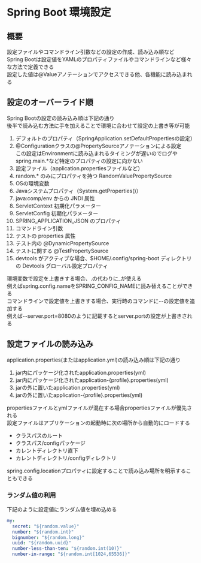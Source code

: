 # Spring Boot 環境設定

## 概要

設定ファイルやコマンドライン引数などの設定の作成、読み込み順など  
Spring Bootは設定値をYAMLのプロパティファイルやコマンドラインなど様々な方法で定義できる  
設定した値は@Valueアノテーションでアクセスできる他、各機能に読み込まれる  

## 設定のオーバーライド順

Spring Bootの設定の読み込み順は下記の通り  
後半で読み込む方法に手を加えることで環境に合わせて設定の上書き等が可能  

1. デフォルトのプロパティ（SpringApplication.setDefaultPropertiesの設定）
2. @Configurationクラスの@PropertySourceアノテーションによる設定  
この設定はEnvironmentに読み込まれるタイミングが遅いのでログやspring.main.*など特定のプロパティの設定に向かない
3. 設定ファイル（application.propertiesファイルなど）
4. random.* のみにプロパティを持つ RandomValuePropertySource
5. OSの環境変数
6. Javaシステムプロパティ（System.getProperties()）
7. java:comp/env からの JNDI 属性
8. ServletContext 初期化パラメーター
9. ServletConfig 初期化パラメーター
10. SPRING_APPLICATION_JSON のプロパティ
11. コマンドライン引数
12. テストの properties 属性
13. テスト内の @DynamicPropertySource
14. テストに関する @TestPropertySource
15. devtools がアクティブな場合、$HOME/.config/spring-boot ディレクトリの Devtools グローバル設定プロパティ

環境変数で設定を上書きする場合、.の代わりに_が使える  
例えばspring.config.nameをSPRING_CONFIG_NAMEに読み替えることができる  
コマンドラインで設定値を上書きする場合、実行時のコマンドに--の設定値を追加する  
例えば--server.port=8080のように記載するとserver.portの設定が上書きされる  

## 設定ファイルの読み込み

application.properties(またはapplication.yml)の読み込み順は下記の通り

1. jar内にパッケージ化されたapplication.properties(yml)
2. jar内にパッケージ化されたapplication-{profile}.properties(yml)
3. jarの外に置いたapplication.properties(yml)
4. jarの外に置いたapplication-{profile}.properties(yml)

propertiesファイルとymlファイルが混在する場合propertiesファイルが優先される  
設定ファイルはアプリケーションの起動時に次の場所から自動的にロードする  

* クラスパスのルート
* クラスパス/configパッケージ
* カレントディレクトリ直下
* カレントディレクトリ/configディレクトリ

spring.config.locationプロパティに設定することで読み込み場所を明示することもできる  

### ランダム値の利用

下記のように設定値にランダム値を埋め込める

``` yaml
my:
  secret: "${random.value}"
  number: "${random.int}"
  bignumber: "${random.long}"
  uuid: "${random.uuid}"
  number-less-than-ten: "${random.int(10)}"
  number-in-range: "${random.int[1024,65536]}"
```
